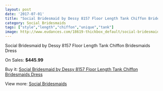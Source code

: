 ```yaml
---
layout: post
date: '2017-07-01'
title: "Social Bridesmaid by Dessy 8157 Floor Length Tank Chiffon Bridesmaids Dress"
category: Social Bridesmaids
tags: ["style","length","chiffon","unique","tank"]
image: http://www.eudances.com/18619-thickbox_default/social-bridesmaid-by-dessy-8157-floor-length-tank-chiffon-bridesmaids-dress.jpg
---
```

Social Bridesmaid by Dessy 8157 Floor Length Tank Chiffon Bridesmaids Dress

On Sales: **$445.99**
<a href="https://www.eudances.com/en/social-bridesmaids/5528-social-bridesmaid-by-dessy-8157-floor-length-tank-chiffon-bridesmaids-dress.html"><amp-img layout="responsive" width="600" height="600" src="//www.eudances.com/18619-thickbox_default/social-bridesmaid-by-dessy-8157-floor-length-tank-chiffon-bridesmaids-dress.jpg" alt="Social Bridesmaid by Dessy 8157 Floor Length Tank Chiffon Bridesmaids Dress 0" /></a>
<a href="https://www.eudances.com/en/social-bridesmaids/5528-social-bridesmaid-by-dessy-8157-floor-length-tank-chiffon-bridesmaids-dress.html"><amp-img layout="responsive" width="600" height="600" src="//www.eudances.com/18620-thickbox_default/social-bridesmaid-by-dessy-8157-floor-length-tank-chiffon-bridesmaids-dress.jpg" alt="Social Bridesmaid by Dessy 8157 Floor Length Tank Chiffon Bridesmaids Dress 1" /></a>

Buy it: [Social Bridesmaid by Dessy 8157 Floor Length Tank Chiffon Bridesmaids Dress](https://www.eudances.com/en/social-bridesmaids/5528-social-bridesmaid-by-dessy-8157-floor-length-tank-chiffon-bridesmaids-dress.html "Social Bridesmaid by Dessy 8157 Floor Length Tank Chiffon Bridesmaids Dress")

View more: [Social Bridesmaids](https://www.eudances.com/en/66-Social-Bridesmaids "Social Bridesmaids")